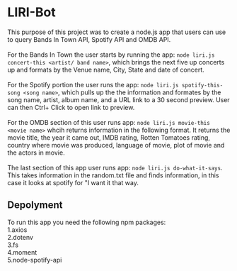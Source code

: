 # LIRI-Bot
This purpose of this project was to create a node.js app that users can use to query Bands In Town API, Spotify API and OMDB API.
<br>
<br>
For the Bands In Town the user starts by running the app: `node liri.js concert-this <artist/ band name>`, which brings the next five up concerts up and formats by the Venue name, City, State and date of concert.
<br>
<br>
For the Spotify portion the user runs the app: `node liri.js spotify-this-song <song name>`, which pulls up the the information and formates by the song name, artist, album name, and a URL link to a 30 second preview. User can then Ctrl+ Click to open link to preview. 
<br>
<br>
For the OMDB section of this user runs app: `node liri.js movie-this <movie name>` whcih returns information in the following format. It returns the movie title, the year it came out, IMDB rating, Rotten Tomatoes rating, country where movie was produced, language of movie, plot of movie and the actors in movie. 
<br>
<br>
The last section of this app user runs app: `node liri.js do-what-it-says`. This takes information in the random.txt file and finds information, in this case it looks at spotify for "I want it that way.
 
 ## Depolyment
 To run this app you need the following npm packages:
 <br>
 1.axios
 <br>
 2.dotenv
 <br>
 3.fs
 <br>
 4.moment
 <br>
 5.node-spotify-api
 
